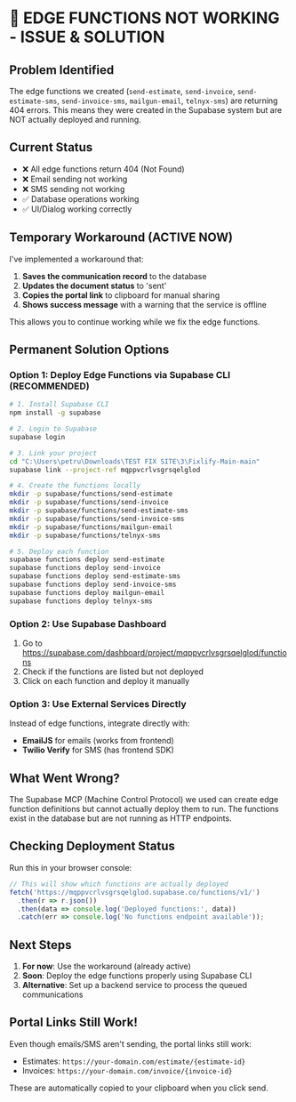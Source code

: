 # 🚨 EDGE FUNCTIONS NOT WORKING - ISSUE & SOLUTION

## Problem Identified
The edge functions we created (`send-estimate`, `send-invoice`, `send-estimate-sms`, `send-invoice-sms`, `mailgun-email`, `telnyx-sms`) are returning 404 errors. This means they were created in the Supabase system but are NOT actually deployed and running.

## Current Status
- ❌ All edge functions return 404 (Not Found)
- ❌ Email sending not working
- ❌ SMS sending not working
- ✅ Database operations working
- ✅ UI/Dialog working correctly

## Temporary Workaround (ACTIVE NOW)
I've implemented a workaround that:
1. **Saves the communication record** to the database
2. **Updates the document status** to 'sent'
3. **Copies the portal link** to clipboard for manual sharing
4. **Shows success message** with a warning that the service is offline

This allows you to continue working while we fix the edge functions.

## Permanent Solution Options

### Option 1: Deploy Edge Functions via Supabase CLI (RECOMMENDED)
```bash
# 1. Install Supabase CLI
npm install -g supabase

# 2. Login to Supabase
supabase login

# 3. Link your project
cd "C:\Users\petru\Downloads\TEST FIX SITE\3\Fixlify-Main-main"
supabase link --project-ref mqppvcrlvsgrsqelglod

# 4. Create the functions locally
mkdir -p supabase/functions/send-estimate
mkdir -p supabase/functions/send-invoice
mkdir -p supabase/functions/send-estimate-sms
mkdir -p supabase/functions/send-invoice-sms
mkdir -p supabase/functions/mailgun-email
mkdir -p supabase/functions/telnyx-sms

# 5. Deploy each function
supabase functions deploy send-estimate
supabase functions deploy send-invoice
supabase functions deploy send-estimate-sms
supabase functions deploy send-invoice-sms
supabase functions deploy mailgun-email
supabase functions deploy telnyx-sms
```

### Option 2: Use Supabase Dashboard
1. Go to https://supabase.com/dashboard/project/mqppvcrlvsgrsqelglod/functions
2. Check if the functions are listed but not deployed
3. Click on each function and deploy it manually

### Option 3: Use External Services Directly
Instead of edge functions, integrate directly with:
- **EmailJS** for emails (works from frontend)
- **Twilio Verify** for SMS (has frontend SDK)

## What Went Wrong?
The Supabase MCP (Machine Control Protocol) we used can create edge function definitions but cannot actually deploy them to run. The functions exist in the database but are not running as HTTP endpoints.

## Checking Deployment Status
Run this in your browser console:
```javascript
// This will show which functions are actually deployed
fetch('https://mqppvcrlvsgrsqelglod.supabase.co/functions/v1/')
  .then(r => r.json())
  .then(data => console.log('Deployed functions:', data))
  .catch(err => console.log('No functions endpoint available'));
```

## Next Steps
1. **For now**: Use the workaround (already active)
2. **Soon**: Deploy the edge functions properly using Supabase CLI
3. **Alternative**: Set up a backend service to process the queued communications

## Portal Links Still Work!
Even though emails/SMS aren't sending, the portal links still work:
- Estimates: `https://your-domain.com/estimate/{estimate-id}`
- Invoices: `https://your-domain.com/invoice/{invoice-id}`

These are automatically copied to your clipboard when you click send.